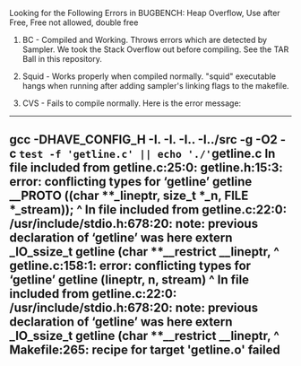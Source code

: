 Looking for the Following Errors in BUGBENCH: Heap Overflow, Use after Free, Free not allowed, double free

1. BC - Compiled and Working. Throws errors which are detected by Sampler. We took the Stack Overflow out before compiling. See the TAR Ball in this repository.

2. Squid - Works properly when compiled normally. "squid" executable hangs when running after adding sampler's linking flags to the makefile.

3. CVS - Fails to compile normally. Here is the error message:
--------------------------------------------------------------------------------------
gcc -DHAVE_CONFIG_H -I. -I. -I.. -I../src     -g -O2 -c `test -f 'getline.c' || echo './'`getline.c
In file included from getline.c:25:0:
getline.h:15:3: error: conflicting types for ‘getline’
   getline __PROTO ((char **_lineptr, size_t *_n, FILE *_stream));
   ^
In file included from getline.c:22:0:
/usr/include/stdio.h:678:20: note: previous declaration of ‘getline’ was here
 extern _IO_ssize_t getline (char **__restrict __lineptr,
                    ^
getline.c:158:1: error: conflicting types for ‘getline’
 getline (lineptr, n, stream)
 ^
In file included from getline.c:22:0:
/usr/include/stdio.h:678:20: note: previous declaration of ‘getline’ was here
 extern _IO_ssize_t getline (char **__restrict __lineptr,
                    ^
Makefile:265: recipe for target 'getline.o' failed
--------------------------------------------------------------------------------------
